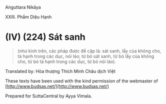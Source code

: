  

Aṅguttara Nikāya

XXIII. Phẩm Diệu Hạnh

# (IV) (224) Sát sanh

> (như kinh trên, các pháp được đề cập là: sát sanh, lấy của không cho, tà hạnh trong các dục, nói láo; từ bỏ sát sanh, từ bỏ lấy của không cho, từ bỏ tà hạnh trong các dục, từ bỏ nói láo).

Translated by: Hòa thượng Thích Minh Châu dịch Việt

These texts have been used with the kind permission of the webmaster of [http://www.budsas.net/](http://www.budsas.net/)

Prepared for SuttaCentral by Ayya Vimala.